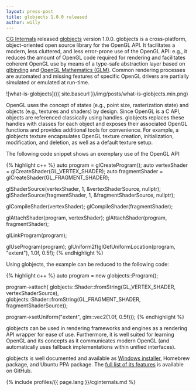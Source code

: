 ```yaml
---
layout: press-post
title: globjects 1.0.0 released
author: willy
---
```


[CG Internals](https://www.cginternals.com/en/) released [globjects](https://github.com/cginternals/globjects) version 1.0.0. globjects is a cross-platform, object-oriented open source library for the OpenGL API. It facilitates a modern, less cluttered, and less error-prone use of the OpenGL API: e.g., it reduces the amount of OpenGL code required for rendering and facilitates coherent OpenGL use by means of a type-safe abstraction layer based on [glbinding](https://github.com/cginternals/glbinding) and [OpenGL Mathematics (GLM)](http://glm.g-truc.net/). Common rendering processes are automated and missing features of specific OpenGL drivers are partially simulated or emulated at run-time.

![what-is-globjects]({{ site.baseurl }}/img/posts/what-is-globjects.min.png)

OpenGL uses the concept of states (e.g., point size, rasterization state) and objects (e.g., textures and shaders) by design. Since OpenGL is a C API, objects are referenced classically using handles. globjects replaces these handles with classes for each object and exposes their associated OpenGL functions and provides additional tools for convenience. For example, a globjects texture encapsulates OpenGL texture creation, initialization, modification, and deletion, as well as a  default texture setup.

The following code snippet shows an exemplary use of the OpenGL API:

{% highlight c++ %}
auto program = glCreateProgram();
auto vertexShader = glCreateShader(GL_VERTEX_SHADER);
auto fragmentShader = glCreateShader(GL_FRAGMENT_SHADER);

glShaderSource(vertexShader, 1, &vertexShaderSource, nullptr);
glShaderSource(fragmentShader, 1, &fragmentShaderSource, nullptr);

glCompileShader(vertexShader);
glCompileShader(fragmentShader);

glAttachShader(program, vertexShader);
glAttachShader(program, fragmentShader);

glLinkProgram(program);

glUseProgram(program);
glUniform2f(glGetUniformLocation(program, "extent"), 1.0f, 0.5f);
{% endhighlight %}

Using globjects, the example can be reduced to the following code:

{% highlight c++ %}
auto program = new globjects::Program();

program->attach(
  globjects::Shader::fromString(GL_VERTEX_SHADER, vertexShaderSource), 
  globjects::Shader::fromString(GL_FRAGMENT_SHADER, fragmentShaderSource));

program->setUniform("extent", glm::vec2(1.0f, 0.5f)));
{% endhighlight %}

globjects can be used in rendering frameworks and engines as a rendering API wrapper for ease of use. Furthermore, it is well suited for learning OpenGL and its concepts as it communicates modern OpenGL (and automatically uses fallback implementations within unified interfaces).

globjects is well documented and available as [Windows installer](https://github.com/cginternals/globjects/releases/tag/v1.0.0), Homebrew package, and Ubuntu PPA package. The [full list of its features](https://github.com/cginternals/globjects/releases/tag/v1.0.0) is available on GitHub.

{% include profiles/{{ page.lang }}/cginternals.md %}
